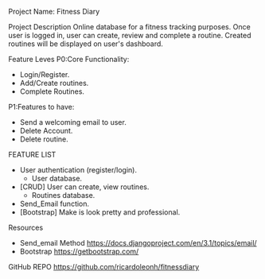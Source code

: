 Project Name:
Fitness Diary


Project Description
Online database for a fitness tracking purposes.
Once user is logged in, user can create, review and complete a routine.
Created routines will be displayed on user's dashboard.


Feature Leves
P0:Core Functionality:
- Login/Register.
- Add/Create routines.
- Complete Routines.


P1:Features to have:
- Send a welcoming email to user.
- Delete Account.
- Delete routine.

FEATURE LIST
- User authentication (register/login).
    - User database.
- [CRUD] User can create, view routines. 
    - Routines database.
- Send_Email function.
- [Bootstrap] Make is look pretty and professional.

Resources
- Send_email Method https://docs.djangoproject.com/en/3.1/topics/email/
- Bootstrap https://getbootstrap.com/

GitHub REPO https://github.com/ricardoleonh/fitnessdiary
